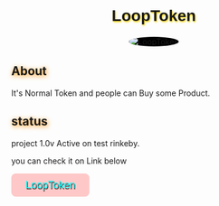 <!DOCTYPE html>
<html lang="en">
<head>
    <meta charset="UTF-8">
    <meta http-equiv="X-UA-Compatible" content="IE=edge">
    <meta name="viewport" content="width=device-width, initial-scale=1.0">
    <title>LoopToken</title>
</head>
<style>
.title{
    font-family: 'Gill Sans', 'Gill Sans MT', Calibri, 'Trebuchet MS', sans-serif;
    text-align: center;
    text-shadow: 1px 2px 3px gold;
}
.imageContainer{
width: 100%;
display: flex;
align-items: center;
justify-content: center;
}
.imgLoopToken{
display: flex;
background-color: black;
border-radius: 50%;
border: 2px solid white;
}
.linkButton{
    background-color: rgba(255, 0, 0, 0.212);
   color: aqua;
   text-shadow: 1px 2px 1px rgb(39, 39, 39);
   border-radius: 8px;
 padding: 10px 25px;
    font-size: 18px;
    border: none;
    cursor: pointer;
    
}
.linkButton:hover{
    background-color: rgba(0, 255, 255, 0.212);
   color: rgb(255, 0, 0);
}
.secondTitle{
    text-shadow: 1px 2px 8px rgb(255, 145, 0);
}
</style>
<body>
    <div>
        <h1 class="title">
            LoopToken
        </h1>
        <div class="imageContainer">
            <img
        class="imgLoopToken"
        src="https://gcdn.pbrd.co/images/jjJz67SAi6Dt.x-icon?o=1" alt="LoopToken">
    </div>
</div>
<div>
    <h2 class="secondTitle">
        About
    </h2>
    <span>
        It's Normal Token and people can Buy some Product. 
    </span> 
<h2 class="secondTitle">
    status
</h2>

<p>
    project 1.0v Active on test rinkeby.
</p>
<p>
    you can check it on Link  below
</p>
<a 
href="https://my-token-erc-20.vercel.app">
    <button
    class="linkButton"
    >
        LoopToken
    </button>
</a>

</div>
</body>
</html>
